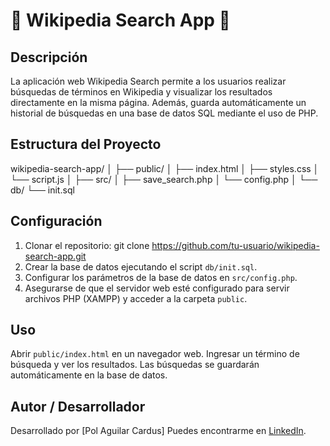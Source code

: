 # 📖 Wikipedia Search App 📖

## Descripción

La aplicación web Wikipedia Search permite a los usuarios realizar búsquedas de términos en Wikipedia y visualizar los resultados directamente en la misma página. Además, guarda automáticamente un historial de búsquedas en una base de datos SQL mediante el uso de PHP.

## Estructura del Proyecto


wikipedia-search-app/
│
├── public/
│   ├── index.html
│   ├── styles.css
│   └── script.js
│
├── src/
│   ├── save_search.php
│   └── config.php
│
└── db/
    └── init.sql

## Configuración

1. Clonar el repositorio: git clone https://github.com/tu-usuario/wikipedia-search-app.git 
2. Crear la base de datos ejecutando el script `db/init.sql`. 
3. Configurar los parámetros de la base de datos en `src/config.php`.
4. Asegurarse de que el servidor web esté configurado para servir archivos PHP (XAMPP) y acceder a la carpeta `public`.

## Uso

Abrir `public/index.html` en un navegador web. Ingresar un término de búsqueda y ver los resultados. Las búsquedas se guardarán automáticamente en la base de datos.


## Autor / Desarrollador

Desarrollado por [Pol Aguilar Cardus] Puedes encontrarme en [LinkedIn](https://www.linkedin.com/in/pol-aguilar-cardús-2930388b).





